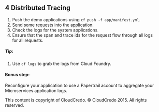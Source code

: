 ## 4 Distributed Tracing

1. Push the demo applications using `cf push -f app/manifest.yml`.
2. Send some requests into the application.
3. Check the logs for the system applications.
4. Ensure that the span and trace ids for the request flow through all logs for
all requests.

##### Tip:
1. Use `cf logs` to grab the logs from Cloud Foundry.

#### Bonus step:

Reconfigure your application to use a Papertrail account to aggregate your
Microservices application logs.


This content is copyright of CloudCredo. © CloudCredo 2015. All rights reserved.
